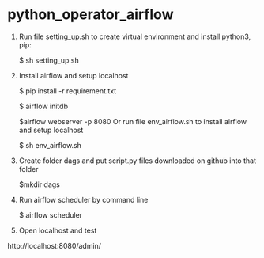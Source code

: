 # python_operator_airflow
1. Run file setting_up.sh to create virtual environment and install python3, pip:

	$ sh setting_up.sh


2. Install airflow and setup localhost


	$ pip install -r requirement.txt
	
	$ airflow initdb
	
	$airflow webserver -p 8080
 Or run file env_airflow.sh to install airflow and setup localhost
	
	$ sh env_airflow.sh

3. Create folder dags and put script.py files downloaded on github into that folder
	
	
	
	$mkdir dags 

4. Run airflow scheduler by command line
	
	
	$ airflow scheduler
 

5. Open localhost and test

http://localhost:8080/admin/
 
 

